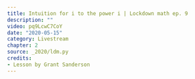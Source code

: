 ```yaml
---
title: Intuition for i to the power i | Lockdown math ep. 9
description: ""
video: pq9LcwC7CoY
date: "2020-05-15"
category: Livestream
chapter: 2
source: _2020/ldm.py
credits:
- Lesson by Grant Sanderson
---
```


